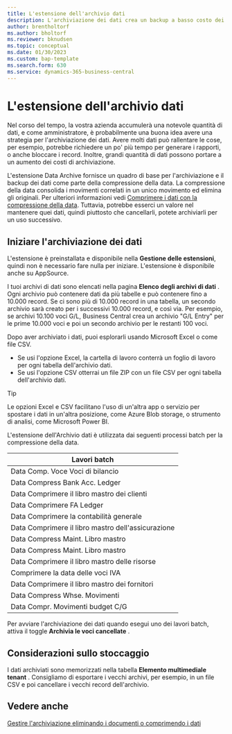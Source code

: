 ```yaml
---
title: L'estensione dell'archivio dati
description: L'archiviazione dei dati crea un backup a basso costo dei vostri dati.
author: brentholtorf
ms.author: bholtorf
ms.reviewer: bknudsen
ms.topic: conceptual
ms.date: 01/30/2023
ms.custom: bap-template
ms.search.form: 630
ms.service: dynamics-365-business-central
---
```


# <a name="the-data-archive-extension"></a>L'estensione dell'archivio dati

Nel corso del tempo, la vostra azienda accumulerà una notevole quantità di dati, e come amministratore, è probabilmente una buona idea avere una strategia per l'archiviazione dei dati. Avere molti dati può rallentare le cose, per esempio, potrebbe richiedere un po' più tempo per generare i rapporti, o anche bloccare i record. Inoltre, grandi quantità di dati possono portare a un aumento dei costi di archiviazione.

L'estensione Data Archive fornisce un quadro di base per l'archiviazione e il backup dei dati come parte della compressione della data. La compressione della data consolida i movimenti correlati in un unico movimento ed elimina gli originali. Per ulteriori informazioni vedi [Comprimere i dati con la compressione della data](admin-manage-documents.md#compress-data-with-date-compression). Tuttavia, potrebbe esserci un valore nel mantenere quei dati, quindi piuttosto che cancellarli, potete archiviarli per un uso successivo.

## <a name="start-archiving-data"></a>Iniziare l'archiviazione dei dati

L'estensione è preinstallata e disponibile nella **Gestione delle estensioni**, quindi non è necessario fare nulla per iniziare. L'estensione è disponibile anche su AppSource.

I tuoi archivi di dati sono elencati nella pagina **Elenco degli archivi di dati** . Ogni archivio può contenere dati da più tabelle e può contenere fino a 10.000 record. Se ci sono più di 10.000 record in una tabella, un secondo archivio sarà creato per i successivi 10.000 record, e così via. Per esempio, se archivi 10.100 voci G/L, Business Central crea un archivio "G/L Entry" per le prime 10.000 voci e poi un secondo archivio per le restanti 100 voci.

Dopo aver archiviato i dati, puoi esplorarli usando Microsoft Excel o come file CSV.

* Se usi l'opzione Excel, la cartella di lavoro conterrà un foglio di lavoro per ogni tabella dell'archivio dati.
* Se usi l'opzione CSV otterrai un file ZIP con un file CSV per ogni tabella dell'archivio dati.

> [!TIP]
> Le opzioni Excel e CSV facilitano l'uso di un'altra app o servizio per spostare i dati in un'altra posizione, come Azure Blob storage, o strumento di analisi, come Microsoft Power BI.

L'estensione dell'Archivio dati è utilizzata dai seguenti processi batch per la compressione della data.

|Lavori batch  |
|---------|
|Data Comp. Voce Voci di bilancio |
|Data Compress Bank Acc. Ledger |
|Data Comprimere il libro mastro dei clienti |
|Data Comprimere FA Ledger |
|Data Comprimere la contabilità generale |
|Data Comprimere il libro mastro dell'assicurazione |
|Data Compress Maint. Libro mastro |
|Data Compress Maint. Libro mastro |
|Data Comprimere il libro mastro delle risorse |
|Comprimere la data delle voci IVA |
|Data Comprimere il libro mastro dei fornitori |
|Data Compress Whse. Movimenti |
|Data Compr. Movimenti budget C/G |

Per avviare l'archiviazione dei dati quando esegui uno dei lavori batch, attiva il toggle **Archivia le voci cancellate** .

## <a name="storage-considerations"></a>Considerazioni sullo stoccaggio

I dati archiviati sono memorizzati nella tabella **Elemento multimediale tenant** . Consigliamo di esportare i vecchi archivi, per esempio, in un file CSV e poi cancellare i vecchi record dell'archivio.

## <a name="see-also"></a>Vedere anche

[Gestire l'archiviazione eliminando i documenti o comprimendo i dati](admin-manage-documents.md)
